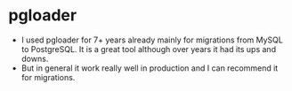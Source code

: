 # pgloader

* I used pgloader for 7+ years already mainly for migrations from MySQL to PostgreSQL. It is a great tool although over years it had its ups and downs.
* But in general it work really well in production and I can recommend it for migrations.

